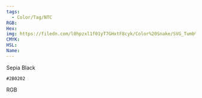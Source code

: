 ```yaml
---
tags:
  - Color/Tag/NTC
RGB:
Hex:
img: https://filedn.com/l0hpzxl1f01yT7GHxtF8cyk/Color%20Snake/SVG_Tumb%20Mass%20No%20Name/2B0202.svg
CMYK:
HSL:
Name:
---
```

Sepia Black
```palette
#2B0202
```
RGB
